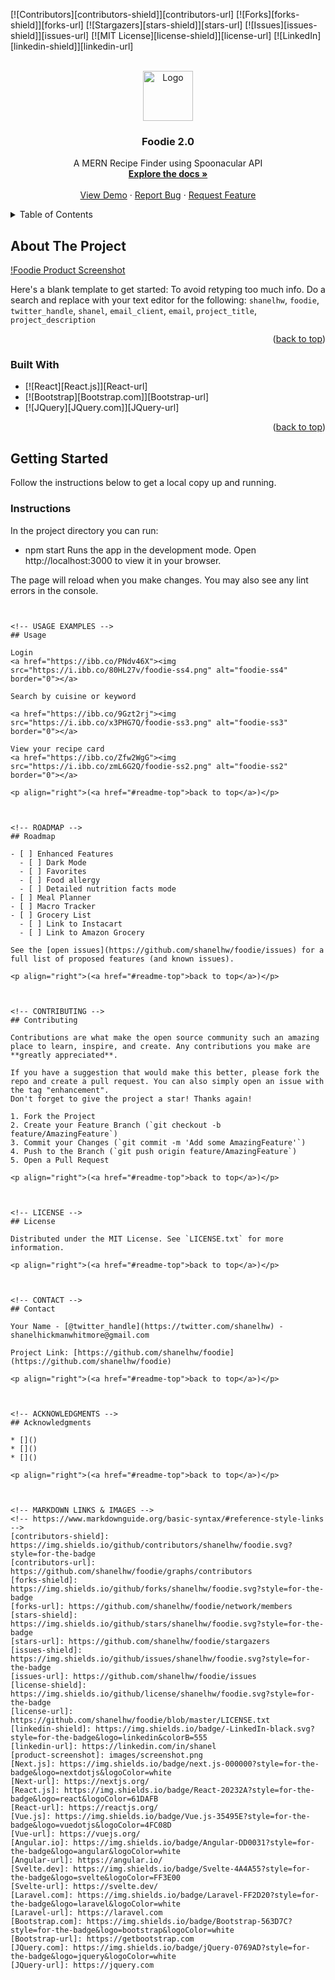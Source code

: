 <!-- Improved compatibility of back to top link: See: https://github.com/othneildrew/Best-README-Template/pull/73 -->
<a name="readme-top"></a>
<!--


<!-- PROJECT SHIELDS -->
<!--
*** I'm using markdown "reference style" links for readability.
*** Reference links are enclosed in brackets [ ] instead of parentheses ( ).
*** See the bottom of this document for the declaration of the reference variables
*** for contributors-url, forks-url, etc. This is an optional, concise syntax you may use.
*** https://www.markdownguide.org/basic-syntax/#reference-style-links
-->
[![Contributors][contributors-shield]][contributors-url]
[![Forks][forks-shield]][forks-url]
[![Stargazers][stars-shield]][stars-url]
[![Issues][issues-shield]][issues-url]
[![MIT License][license-shield]][license-url]
[![LinkedIn][linkedin-shield]][linkedin-url]



<!-- PROJECT LOGO -->
<br />
<div align="center">
  <a href="https://github.com/shanelhw/foodie">
    <img src="images/logo.png" alt="Logo" width="80" height="80">
  </a>

<h3 align="center">Foodie 2.0</h3>

  <p align="center">
    A MERN Recipe Finder using Spoonacular API
    <br />
    <a href="https://github.com/shanelhw/foodie"><strong>Explore the docs »</strong></a>
    <br />
    <br />
    <a href="https://github.com/shanelhw/foodie">View Demo</a>
    ·
    <a href="https://github.com/shanelhw/foodie/issues">Report Bug</a>
    ·
    <a href="https://github.com/shanelhw/foodie/issues">Request Feature</a>
  </p>
</div>



<!-- TABLE OF CONTENTS -->
<details>
  <summary>Table of Contents</summary>
  <ol>
    <li>
      <a href="#about-the-project">About The Project</a>
      <ul>
        <li><a href="#built-with">Built With</a></li>
      </ul>
    </li>
    <li>
      <a href="#getting-started">Getting Started</a>
      <ul>
        <li><a href="#prerequisites">Prerequisites</a></li>
        <li><a href="#installation">Installation</a></li>
      </ul>
    </li>
    <li><a href="#usage">Usage</a></li>
    <li><a href="#roadmap">Roadmap</a></li>
    <li><a href="#contributing">Contributing</a></li>
    <li><a href="#license">License</a></li>
    <li><a href="#contact">Contact</a></li>
    <li><a href="#acknowledgments">Acknowledgments</a></li>
  </ol>
</details>



<!-- ABOUT THE PROJECT -->
## About The Project

[!Foodie Product Screenshot ](https://example.com)

Here's a blank template to get started: To avoid retyping too much info. Do a search and replace with your text editor for the following: `shanelhw`, `foodie`, `twitter_handle`, `shanel`, `email_client`, `email`, `project_title`, `project_description`

<p align="right">(<a href="#readme-top">back to top</a>)</p>



### Built With

* [![React][React.js]][React-url]
* [![Bootstrap][Bootstrap.com]][Bootstrap-url]
* [![JQuery][JQuery.com]][JQuery-url]

<p align="right">(<a href="#readme-top">back to top</a>)</p>



<!-- GETTING STARTED -->
## Getting Started

Follow the instructions below to get a local copy up and running.

### Instructions

In the project directory you can run:
* npm start
Runs the app in the development mode.
Open http://localhost:3000 to view it in your browser.

The page will reload when you make changes.
You may also see any lint errors in the console.
  ```


<!-- USAGE EXAMPLES -->
## Usage

Login
<a href="https://ibb.co/PNdv46X"><img src="https://i.ibb.co/80HL27v/foodie-ss4.png" alt="foodie-ss4" border="0"></a>

Search by cuisine or keyword

<a href="https://ibb.co/9Gzt2rj"><img src="https://i.ibb.co/x3PHG7Q/foodie-ss3.png" alt="foodie-ss3" border="0"></a>

View your recipe card
<a href="https://ibb.co/Zfw2WgG"><img src="https://i.ibb.co/zmL6G2Q/foodie-ss2.png" alt="foodie-ss2" border="0"></a>

<p align="right">(<a href="#readme-top">back to top</a>)</p>



<!-- ROADMAP -->
## Roadmap

- [ ] Enhanced Features
    - [ ] Dark Mode
    - [ ] Favorites
    - [ ] Food allergy
    - [ ] Detailed nutrition facts mode
- [ ] Meal Planner
- [ ] Macro Tracker
- [ ] Grocery List
    - [ ] Link to Instacart
    - [ ] Link to Amazon Grocery

See the [open issues](https://github.com/shanelhw/foodie/issues) for a full list of proposed features (and known issues).

<p align="right">(<a href="#readme-top">back to top</a>)</p>



<!-- CONTRIBUTING -->
## Contributing

Contributions are what make the open source community such an amazing place to learn, inspire, and create. Any contributions you make are **greatly appreciated**.

If you have a suggestion that would make this better, please fork the repo and create a pull request. You can also simply open an issue with the tag "enhancement".
Don't forget to give the project a star! Thanks again!

1. Fork the Project
2. Create your Feature Branch (`git checkout -b feature/AmazingFeature`)
3. Commit your Changes (`git commit -m 'Add some AmazingFeature'`)
4. Push to the Branch (`git push origin feature/AmazingFeature`)
5. Open a Pull Request

<p align="right">(<a href="#readme-top">back to top</a>)</p>



<!-- LICENSE -->
## License

Distributed under the MIT License. See `LICENSE.txt` for more information.

<p align="right">(<a href="#readme-top">back to top</a>)</p>



<!-- CONTACT -->
## Contact

Your Name - [@twitter_handle](https://twitter.com/shanelhw) - shanelhickmanwhitmore@gmail.com

Project Link: [https://github.com/shanelhw/foodie](https://github.com/shanelhw/foodie)

<p align="right">(<a href="#readme-top">back to top</a>)</p>



<!-- ACKNOWLEDGMENTS -->
## Acknowledgments

* []()
* []()
* []()

<p align="right">(<a href="#readme-top">back to top</a>)</p>



<!-- MARKDOWN LINKS & IMAGES -->
<!-- https://www.markdownguide.org/basic-syntax/#reference-style-links -->
[contributors-shield]: https://img.shields.io/github/contributors/shanelhw/foodie.svg?style=for-the-badge
[contributors-url]: https://github.com/shanelhw/foodie/graphs/contributors
[forks-shield]: https://img.shields.io/github/forks/shanelhw/foodie.svg?style=for-the-badge
[forks-url]: https://github.com/shanelhw/foodie/network/members
[stars-shield]: https://img.shields.io/github/stars/shanelhw/foodie.svg?style=for-the-badge
[stars-url]: https://github.com/shanelhw/foodie/stargazers
[issues-shield]: https://img.shields.io/github/issues/shanelhw/foodie.svg?style=for-the-badge
[issues-url]: https://github.com/shanelhw/foodie/issues
[license-shield]: https://img.shields.io/github/license/shanelhw/foodie.svg?style=for-the-badge
[license-url]: https://github.com/shanelhw/foodie/blob/master/LICENSE.txt
[linkedin-shield]: https://img.shields.io/badge/-LinkedIn-black.svg?style=for-the-badge&logo=linkedin&colorB=555
[linkedin-url]: https://linkedin.com/in/shanel
[product-screenshot]: images/screenshot.png
[Next.js]: https://img.shields.io/badge/next.js-000000?style=for-the-badge&logo=nextdotjs&logoColor=white
[Next-url]: https://nextjs.org/
[React.js]: https://img.shields.io/badge/React-20232A?style=for-the-badge&logo=react&logoColor=61DAFB
[React-url]: https://reactjs.org/
[Vue.js]: https://img.shields.io/badge/Vue.js-35495E?style=for-the-badge&logo=vuedotjs&logoColor=4FC08D
[Vue-url]: https://vuejs.org/
[Angular.io]: https://img.shields.io/badge/Angular-DD0031?style=for-the-badge&logo=angular&logoColor=white
[Angular-url]: https://angular.io/
[Svelte.dev]: https://img.shields.io/badge/Svelte-4A4A55?style=for-the-badge&logo=svelte&logoColor=FF3E00
[Svelte-url]: https://svelte.dev/
[Laravel.com]: https://img.shields.io/badge/Laravel-FF2D20?style=for-the-badge&logo=laravel&logoColor=white
[Laravel-url]: https://laravel.com
[Bootstrap.com]: https://img.shields.io/badge/Bootstrap-563D7C?style=for-the-badge&logo=bootstrap&logoColor=white
[Bootstrap-url]: https://getbootstrap.com
[JQuery.com]: https://img.shields.io/badge/jQuery-0769AD?style=for-the-badge&logo=jquery&logoColor=white
[JQuery-url]: https://jquery.com 
